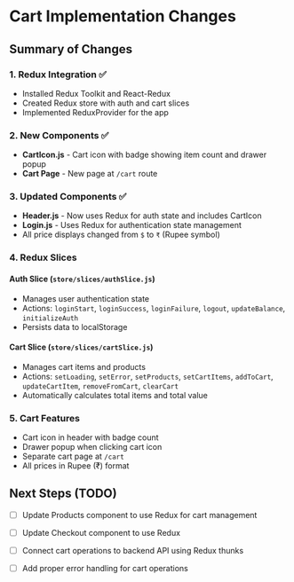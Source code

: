 # Cart Implementation Changes

## Summary of Changes

### 1. Redux Integration ✅
- Installed Redux Toolkit and React-Redux
- Created Redux store with auth and cart slices
- Implemented ReduxProvider for the app

### 2. New Components ✅
- **CartIcon.js** - Cart icon with badge showing item count and drawer popup
- **Cart Page** - New page at `/cart` route

### 3. Updated Components ✅
- **Header.js** - Now uses Redux for auth state and includes CartIcon
- **Login.js** - Uses Redux for authentication state management
- All price displays changed from `$` to `₹` (Rupee symbol)

### 4. Redux Slices

#### Auth Slice (`store/slices/authSlice.js`)
- Manages user authentication state
- Actions: `loginStart`, `loginSuccess`, `loginFailure`, `logout`, `updateBalance`, `initializeAuth`
- Persists data to localStorage

#### Cart Slice (`store/slices/cartSlice.js`)
- Manages cart items and products
- Actions: `setLoading`, `setError`, `setProducts`, `setCartItems`, `addToCart`, `updateCartItem`, `removeFromCart`, `clearCart`
- Automatically calculates total items and total value

### 5. Cart Features
- Cart icon in header with badge count
- Drawer popup when clicking cart icon
- Separate cart page at `/cart`
- All prices in Rupee (₹) format

## Next Steps (TODO)
- [ ] Update Products component to use Redux for cart management
- [ ] Update Checkout component to use Redux
- [ ] Connect cart operations to backend API using Redux thunks
- [ ] Add proper error handling for cart operations

